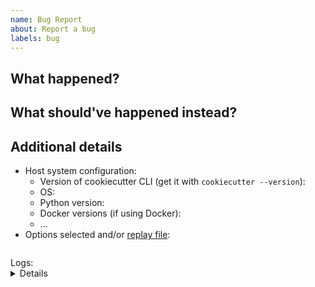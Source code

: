 ```yaml
---
name: Bug Report
about: Report a bug
labels: bug
---
```


## What happened?

## What should've happened instead?

## Additional details

<!-- To assist you best, please include commands that you've run, options you've selected and any relevant logs -->

* Host system configuration: 
    * Version of cookiecutter CLI (get it with `cookiecutter --version`):
    * OS:
    * Python version:
    * Docker versions (if using Docker):
    * ...
* Options selected and/or [replay file](https://cookiecutter.readthedocs.io/en/latest/advanced/replay.html):
    ``` 
    ```
<summary>
Logs:
<details>
<pre>
$ cookiecutter https://github.com/mazdakb/django-naqsh
project_name [Project Name]: ...
</pre>
</details>
</summary>
